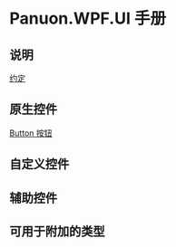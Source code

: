 # Panuon.WPF.UI 手册

## 说明
[约定](contract)

## 原生控件
[Button 按钮](button)

## 自定义控件

## 辅助控件

## 可用于附加的类型